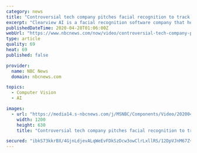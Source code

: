 ```yaml
---
category: news
title: "Controversial tech company pitches facial recognition to track COVID-19"
excerpt: "Clearview AI is a facial recognition software company that helps law enforcement track down suspected criminals. Now the tech company is in talks with federal and state authorities to help trace the spread of the coronavirus."
publishedDateTime: 2020-04-28T01:06:00Z
webUrl: "https://www.nbcnews.com/now/video/controversial-tech-company-pitches-facial-recognition-to-track-covid-19-82638917537"
type: article
quality: 69
heat: 69
published: false

provider:
  name: NBC News
  domain: nbcnews.com

topics:
  - Computer Vision
  - AI

images:
  - url: "https://media14.s-nbcnews.com/j/MSNBC/Components/Video/202004/ott_now_clearview_200427_1920x1080.nbcnews-fp-1200-630.jpg"
    width: 1200
    height: 630
    title: "Controversial tech company pitches facial recognition to track COVID-19"

secured: "ibkS73kkrBX/4GjnLdjevALqWeEvFDkSzDcw3owClrLxllRS/12DpVJnM67Z+55lHrMFRxeiS9URMIffziVJyZlIzQsplsFjMXP1wcCgtQCAJFK/SDSc2/dFaCClh0qWP85vOiqay123Gf9+v1x1mZtWZzySWrtWk2ULcWmIcLsiU/p07ZtT5NX2tRc4smOnO5O0sx3XD/7DR+rL6gCkKGc9t49PkmC76f4Mzhns0jXp6kNQ7cs2f5+mrRCsN6iaKEeT+qbscjgTb8M2UmdGuTLBuWzUF4v5oDjISx8apou2gPyoyzcYx77t2l9Si5o6;7i45Lzo+6fmcQrHndh5qgQ=="
---
```


